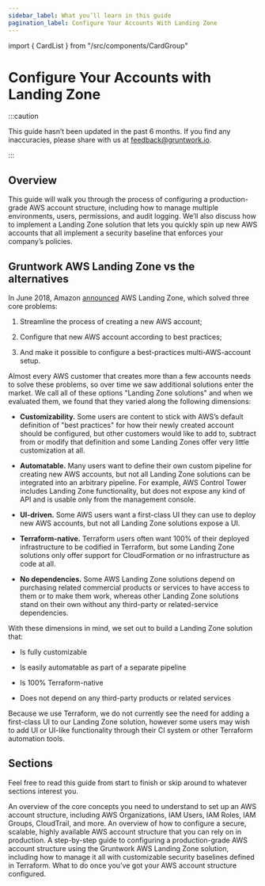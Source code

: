 ```yaml
---
sidebar_label: What you’ll learn in this guide
pagination_label: Configure Your Accounts With Landing Zone
---
```


import { CardList } from "/src/components/CardGroup"

# Configure Your Accounts with Landing Zone

:::caution

This guide hasn’t been updated in the past 6 months. If you find any inaccuracies, please share with us at feedback@gruntwork.io.

:::

## Overview

This guide will walk you through the process of configuring a production-grade AWS account structure, including how to manage multiple environments, users, permissions, and audit logging. We’ll also discuss how to implement a Landing Zone solution that lets you quickly spin up new AWS accounts that all implement a security baseline that enforces your company’s policies.

## Gruntwork AWS Landing Zone vs the alternatives

In June 2018, Amazon [announced](https://aws.amazon.com/about-aws/whats-new/2018/06/introducing-aws-landing-zone/)
AWS Landing Zone, which solved three core problems:

1.  Streamline the process of creating a new AWS account;

2.  Configure that new AWS account according to best practices;

3.  And make it possible to configure a best-practices multi-AWS-account setup.

Almost every AWS customer that creates more than a few accounts needs to solve these problems, so over time we
saw additional solutions enter the market. We call all of these options "Landing Zone solutions" and when we
evaluated them, we found that they varied along the following dimensions:

- **Customizability.** Some users are content to stick with AWS’s default definition of "best
  practices" for how their newly created account should be configured, but other customers would like to add to,
  subtract from or modify that definition and some Landing Zones offer very little customization at all.

- **Automatable.** Many users want to define their own custom pipeline for creating new AWS accounts, but not all
  Landing Zone solutions can be integrated into an arbitrary pipeline. For example, AWS Control Tower includes
  Landing Zone functionality, but does not expose any kind of API and is usable only from the management console.

- **UI-driven.** Some AWS users want a first-class UI they can use to deploy new AWS accounts, but not all Landing
  Zone solutions expose a UI.

- **Terraform-native.** Terraform users often want 100% of their deployed infrastructure to be codified in Terraform,
  but some Landing Zone solutions only offer support for CloudFormation or no infrastructure as code at all.

- **No dependencies.** Some AWS Landing Zone solutions depend on purchasing related commercial products or services
  to have access to them or to make them work, whereas other Landing Zone solutions stand on their own without any
  third-party or related-service dependencies.

With these dimensions in mind, we set out to build a Landing Zone solution that:

- Is fully customizable

- Is easily automatable as part of a separate pipeline

- Is 100% Terraform-native

- Does not depend on any third-party products or related services

Because we use Terraform, we do not currently see the need for adding a first-class UI to our Landing Zone
solution, however some users may wish to add UI or UI-like functionality through their CI system or other Terraform
automation tools.

## Sections

Feel free to read this guide from start to finish or skip around to whatever sections interest you.

<CardList>
  <Card
    title="Core Concepts"
    href="/docs/guides/build-it-yourself/landing-zone/core-concepts/aws-account"
  >
    An overview of the core concepts you need to understand to set up an AWS account structure, including AWS Organizations, IAM Users, IAM Roles, IAM Groups, CloudTrail, and more.
  </Card>
  <Card
    title="Production-grade Design"
    href="/docs/guides/build-it-yourself/landing-zone/production-grade-design/intro"
  >
    An overview of how to configure a secure, scalable, highly available AWS account structure that you can rely on in production.
  </Card>
  <Card
    title="Deployment Walkthrough"
    href="/docs/guides/build-it-yourself/landing-zone/deployment-walkthrough/pre-requisites"
  >
    A step-by-step guide to configuring a production-grade AWS account structure using the Gruntwork AWS Landing Zone solution, including how to manage it all with customizable security baselines defined in Terraform.
  </Card>
  <Card
    title="Next Steps"
    href="/docs/guides/build-it-yourself/landing-zone/next-steps"
  >
    What to do once you’ve got your AWS account structure configured.
  </Card>
</CardList>


<!-- ##DOCS-SOURCER-START
{"sourcePlugin":"Local File Copier","hash":"89a23389c258df7506ec7339fc8476fc"}
##DOCS-SOURCER-END -->

